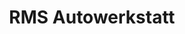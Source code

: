 ---
title: "RMS Autowerkstatt"
url: /sankt-leonhard-am-hornerwald/rms-autowerkstatt/
shop: Autowerkstatt
---